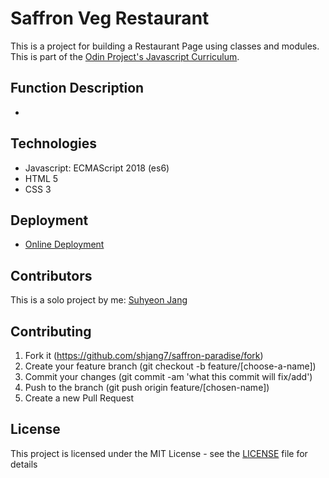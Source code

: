 # Saffron Veg Restaurant
This is a project for building a Restaurant Page using classes and modules. This is part of the [Odin Project's Javascript Curriculum](https://www.theodinproject.com/courses/javascript/lessons/restaurant-page).

## Function Description
-

## Technologies
- Javascript: ECMAScript 2018 (es6)
- HTML 5
- CSS 3

## Deployment

- [Online Deployment](https://shjang7.github.io/saffron-paradise/)

## Contributors

This is a solo project by me: [Suhyeon Jang](https://github.com/shjang7)

## Contributing

1. Fork it (https://github.com/shjang7/saffron-paradise/fork)
2. Create your feature branch (git checkout -b feature/[choose-a-name])
3. Commit your changes (git commit -am 'what this commit will fix/add')
4. Push to the branch (git push origin feature/[chosen-name])
5. Create a new Pull Request

## License

This project is licensed under the MIT License - see the [LICENSE](./LICENSE) file for details

